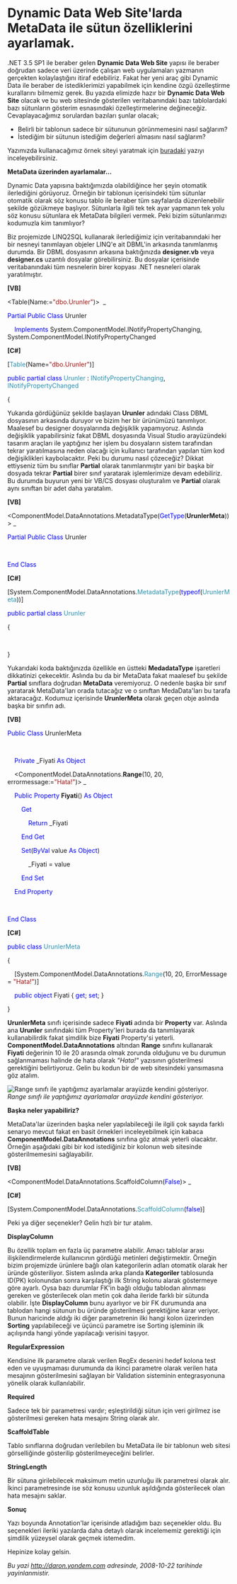 # Dynamic Data Web Site'larda MetaData ile sütun özelliklerini ayarlamak. 

.NET 3.5 SP1 ile beraber gelen **Dynamic Data Web Site** yapısı ile
beraber doğrudan sadece veri üzerinde çalışan web uygulamaları yazmanın
gerçekten kolaylaştığını itiraf edebiliriz. Fakat her yeni araç gibi
Dynamic Data ile beraber de istediklerimizi yapabilmek için kendine özgü
özelleştirme kurallarını bilmemiz gerek. Bu yazıda elimizde hazır bir
**Dynamic Data Web Site** olacak ve bu web sitesinde gösterilen
veritabanındaki bazı tablolardaki bazı sütunların gösterim esnasındaki
özelleştirmelerine değineceğiz. Cevaplayacağımız sorulardan bazıları
şunlar olacak;

-   Belirli bir tablonun sadece bir sütununun görünmemesini nasıl
    sağlarım?
-   İstediğim bir sütunun istediğim değerleri almasını nasıl sağlarım?

Yazımızda kullanacağımız örnek siteyi yaratmak için
[buradaki](http://daron.yondem.com/tr/post/a562c8ca-165a-41ba-b82b-0996aa8ea267)
yazıyı inceleyebilirsiniz.

**MetaData üzerinden ayarlamalar...**

Dynamic Data yapısına baktığımızda olabildiğince her şeyin otomatik
ilerlediğini görüyoruz. Örneğin bir tablonun içerisindeki tüm sütunlar
otomatik olarak söz konusu tablo ile beraber tüm sayfalarda
düzenlenebilir şekilde gözükmeye başlıyor. Sütunlarla ilgili tek tek
ayar yapmanın tek yolu söz konusu sütunlara ek MetaData bilgileri
vermek. Peki bizim sütunlarımızı kodumuzla kim tanımlıyor?

Biz projemizde LINQ2SQL kullanarak ilerlediğimiz için veritabanındaki
her bir nesneyi tanımlayan objeler LINQ'e ait DBML'in arkasında
tanımlanmış durumda. Bir DBML dosyasının arkasına baktığınızda
**designer.vb** veya **designer.cs** uzantılı dosyalar görebilirsiniz.
Bu dosyalar içerisinde veritabanındaki tüm nesnelerin birer kopyası .NET
nesneleri olarak yaratılmıştır.

**[VB]**

\<Table(Name:=<span style="color: #a31515;">"dbo.Urunler"</span>)\>  \_

<span style="color: blue;">Partial</span> <span
style="color: blue;">Public</span> <span
style="color: blue;">Class</span> Urunler

    <span style="color: blue;">Implements</span>
System.ComponentModel.INotifyPropertyChanging,
System.ComponentModel.INotifyPropertyChanged

**[C\#]**

[<span style="color: #2b91af;">Table</span>(Name=<span
style="color: #a31515;">"dbo.Urunler"</span>)]

<span style="color: blue;">public</span> <span
style="color: blue;">partial</span> <span
style="color: blue;">class</span> <span
style="color: #2b91af;">Urunler</span> : <span
style="color: #2b91af;">INotifyPropertyChanging</span>, <span
style="color: #2b91af;">INotifyPropertyChanged</span>

{

Yukarıda gördüğünüz şekilde başlayan **Urunler** adındaki Class DBML
dosyasının arkasında duruyor ve bizim her bir ürünümüzü tanımlıyor.
Maalesef bu designer dosyalarında değişiklik yapamıyoruz. Aslında
değişiklik yapabilirsiniz fakat DBML dosyasında Visual Studio
arayüzündeki tasarım araçları ile yaptığınız her işlem bu dosyaların
sistem tarafından tekrar yaratılmasına neden olacağı için kullanıcı
tarafından yapılan tüm kod değişiklikleri kaybolacaktır. Peki bu durumu
nasıl çözeceğiz? Dikkat ettiyseniz tüm bu sınıflar **Partial** olarak
tanımlanmıştır yani bir başka bir dosyada tekrar **Partial** birer sınıf
yaratarak işlemlerimize devam edebiliriz. Bu durumda buyurun yeni bir
VB/CS dosyası oluşturalım ve **Partial** olarak aynı sınıftan bir adet
daha yaratalım.

**[VB]**

\<ComponentModel.DataAnnotations.MetadataType(<span
style="color: blue;">GetType</span>(**UrunlerMeta**))\> \_

<span style="color: blue;">Partial</span> <span
style="color: blue;">Public</span> <span
style="color: blue;">Class</span> Urunler

 

<span style="color: blue;">End</span> <span
style="color: blue;">Class</span>

**[C\#]**

[System.ComponentModel.DataAnnotations.<span
style="color: #2b91af;">MetadataType</span>(<span
style="color: blue;">typeof</span>(<span
style="color: #2b91af;">UrunlerMeta</span>))]

<span style="color: blue;">public</span> <span
style="color: blue;">partial</span> <span
style="color: blue;">class</span> <span
style="color: #2b91af;">Urunler</span>

{

 

}

Yukarıdaki koda baktığınızda özellikle en üstteki **MedadataType**
işaretleri dikkatinizi çekecektir. Aslında bu da bir MetaData fakat
maalesef bu şekilde **Partial** sınıflara doğrudan **MetaData**
veremiyoruz. O nedenle başka bir sınıf yaratarak MetaData'ları orada
tutacağız ve o sınıftan MedaData'ları bu tarafa aktaracağız. Kodumuz
içerisinde **UrunlerMeta** olarak geçen obje aslında başka bir sınıfın
adı.

**[VB]**

<span style="color: blue;">Public</span> <span
style="color: blue;">Class</span> UrunlerMeta

 

    <span style="color: blue;">Private</span> \_Fiyati <span
style="color: blue;">As</span> <span style="color: blue;">Object</span>

    \<ComponentModel.DataAnnotations.**Range**(10, 20,
errormessage:=<span style="color: #a31515;">"Hata!"</span>)\> \_

    <span style="color: blue;">Public</span> <span
style="color: blue;">Property</span> **Fiyati**() <span
style="color: blue;">As</span> <span style="color: blue;">Object</span>

        <span style="color: blue;">Get</span>

            <span style="color: blue;">Return</span> \_Fiyati

        <span style="color: blue;">End</span> <span
style="color: blue;">Get</span>

        <span style="color: blue;">Set</span>(<span
style="color: blue;">ByVal</span> value <span
style="color: blue;">As</span> <span style="color: blue;">Object</span>)

            \_Fiyati = value

        <span style="color: blue;">End</span> <span
style="color: blue;">Set</span>

    <span style="color: blue;">End</span> <span
style="color: blue;">Property</span>

 

<span style="color: blue;">End</span> <span
style="color: blue;">Class</span>

**[C\#]**

<span style="color: blue;">public</span> <span
style="color: blue;">class</span> <span
style="color: #2b91af;">UrunlerMeta</span>

{

    [System.ComponentModel.DataAnnotations.<span
style="color: #2b91af;">Range</span>(10, 20, ErrorMessage = <span
style="color: #a31515;">"Hata!"</span>)]

    <span style="color: blue;">public</span> <span
style="color: blue;">object</span> Fiyati { <span
style="color: blue;">get</span>; <span style="color: blue;">set</span>;
}

}

**UrunlerMeta** sınıfı içerisinde sadece **Fiyati** adında bir
**Property** var. Aslında ana **Urunler** sınıfındaki tüm Property'leri
burada da tanımlayarak kullanabilirdik fakat şimdilik bize **Fiyati**
Property'si yeterli. **ComponentModel.DataAnnotations** altından
**Range** sınıfını kullanarak **Fiyati** değerinin 10 ile 20 arasında
olmak zorunda olduğunu ve bu durumun sağlanmaması halinde de hata olarak
*"Hata!"* yazısının gösterilmesi gerektiğini belirtiyoruz. Gelin bu
kodun bir de web sitesindeki yansımasına göz atalım.

![Range sınıfı ile yaptığımız ayarlamalar arayüzde kendini
gösteriyor.](../media/Dynamic_Data_Web_Site_larda_MetaData_ile_sutun_ozelliklerini_ayarlamak/21102008_1.png)\
*Range sınıfı ile yaptığımız ayarlamalar arayüzde kendini gösteriyor.*

**Başka neler yapabiliriz?**

MetaData'lar üzerinden başka neler yapılabileceği ile ilgili çok sayıda
farklı senaryo mevcut fakat en basit örnekleri inceleyebilmek için
kabaca **ComponentModel.DataAnnotations** sınıfına göz atmak yeterli
olacaktır. Örneğin aşağıdaki gibi bir kod istediğiniz bir kolonun web
sitesinde gösterilmemesini sağlayabilir.

**[VB]**

\<ComponentModel.DataAnnotations.ScaffoldColumn(<span
style="color: blue;">False</span>)\> \_

**[C\#]**

[System.ComponentModel.DataAnnotations.<span
style="color: #2b91af;">ScaffoldColumn</span>(<span
style="color: blue;">false</span>)]

Peki ya diğer seçenekler? Gelin hızlı bir tur atalım.

**DisplayColumn**

Bu özellik toplam en fazla üç parametre alabilir. Amacı tablolar arası
ilişkilendirmelerde kullanıcının gördüğü metinleri değiştirmektir.
Örneğin bizim projemizde ürünlere bağlı olan kategorilerin adları
otomatik olarak her üründe gösteriliyor. Sistem aslında arka planda
**Kategoriler** tablosunda ID(PK) kolonundan sonra karşılaştığı ilk
String kolonu alarak göstermeye göre ayarlı. Oysa bazı durumlar FK'in
bağlı olduğu tablodan alınması gereken ve gösterilecek olan metin çok
daha ileride farklı bir sütunda olabilir. İşte **DisplayColumn** bunu
ayarlıyor ve bir FK durumunda ana tablodan hangi sütunun bu üründe
gösterilmesi gerektiğine karar veriyor. Bunun haricinde aldığı iki diğer
parametrenin ilki hangi kolon üzerinden **Sorting** yapılabileceği ve
üçüncü parametre ise Sorting işleminin ilk açılışında hangi yönde
yapılacağı verisini taşıyor.

**RegularExpression**

Kendisine ilk parametre olarak verilen RegEx desenini hedef kolona test
eden ve uyuşmaması durumunda da ikinci parametre olarak verilen hata
mesajının gösterilmesini sağlayan bir Validation sisteminin
entegrasyonuna yönelik olarak kullanılabilir.

**Required**

Sadece tek bir parametresi vardır; eşleştirildiği sütun için veri
girilmez ise gösterilmesi gereken hata mesajını String olarak alır.

**ScaffoldTable**

Tablo sınıflarına doğrudan verilebilen bu MetaData ile bir tablonun web
sitesi görselliğinde gösterilip gösterilmeyeceğini belirler.

**StringLength**

Bir sütuna girilebilecek maksimum metin uzunluğu ilk parametresi olarak
alır. İkinci parametresinde ise söz konusu uzunluk aşıldığında
gösterilecek olan hata mesajını saklar.

**Sonuç**

Yazı boyunda Annotation'lar içerisinde atladığım bazı seçenekler oldu.
Bu seçenekleri ileriki yazılarda daha detaylı olarak incelememiz
gerektiği için şimdilik yüzeysel olarak geçmek istemedim.

Hepinize kolay gelsin.


*Bu yazi http://daron.yondem.com adresinde, 2008-10-22 tarihinde yayinlanmistir.*